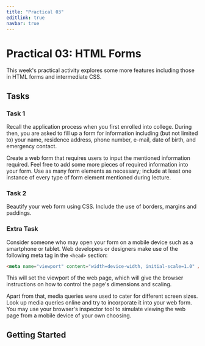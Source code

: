 ```yaml
---
title: "Practical 03"
editlink: true
navbar: true
---
```


# Practical 03: HTML Forms

This week's practical activity explores some more features including those in HTML forms and intermediate CSS.

## Tasks

### Task 1

Recall the application process when you first enrolled into college.
During then, you are asked to fill up a form for information including (but not limited to) your name, residence address, phone number, e-mail, date of birth, and emergency contact.

Create a web form that requires users to input the mentioned information required.
Feel free to add some more pieces of required information into your form. Use as many form elements as necessary;
include at least one instance of every type of form element mentioned during lecture.

### Task 2

Beautify your web form using CSS. Include the use of borders, margins and paddings.

### Extra Task

Consider someone who may open your form on a mobile device such as a smartphone or tablet.
Web developers or designers make use of the following meta tag in the `<head>` section:

```html
<meta name="viewport" content="width=device-width, initial-scale=1.0" />
```

This will set the viewport of the web page, which will give the browser instructions on how to control the page's dimensions and scaling.

Apart from that, media queries were used to cater for different screen sizes.
Look up media queries online and try to incorporate it into your web form.
You may use your browser's inspector tool to simulate viewing the web page from a mobile device of your own choosing.

<!-- ::: warning SUBMISSION
**Complete the given practical and submit it as your lecture attendance for Week 4.**
::: -->

## Getting Started
